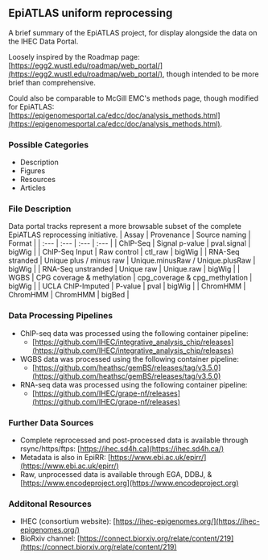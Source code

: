 ## EpiATLAS uniform reprocessing

A brief summary of the EpiATLAS project, for display alongside the data on the IHEC Data Portal.

Loosely inspired by the Roadmap page: [https://egg2.wustl.edu/roadmap/web_portal/](https://egg2.wustl.edu/roadmap/web_portal/), though intended to be more brief than comprehensive.

Could also be comparable to McGill EMC's methods page, though modified for EpiATLAS: [https://epigenomesportal.ca/edcc/doc/analysis_methods.html](https://epigenomesportal.ca/edcc/doc/analysis_methods.html).

### Possible Categories
* Description
* Figures
* Resources
* Articles

### File Description
Data portal tracks represent a more browsable subset of the complete EpiATLAS reprocessing initiative.
| Assay | Provenance | Source naming | Format |
| :--- | :--- | :--- | :--- |
| ChIP-Seq | Signal p-value | pval.signal | bigWig |
| ChIP-Seq Input | Raw control | ctl_raw | bigWig |
| RNA-Seq stranded | Unique plus / minus raw | Unique.minusRaw / Unique.plusRaw | bigWig |
| RNA-Seq unstranded | Unique raw | Unique.raw | bigWig |
| WGBS | CPG coverage & methylation | cpg_coverage & cpg_methylation | bigWig |
| UCLA ChIP-Imputed | P-value | pval | bigWig |
| ChromHMM | ChromHMM | ChromHMM | bigBed |

### Data Processing Pipelines
* ChIP-seq data was processed using the following container pipeline:
  * [https://github.com/IHEC/integrative_analysis_chip/releases](https://github.com/IHEC/integrative_analysis_chip/releases)
* WGBS data was processed using the following container pipeline:
  * [https://github.com/heathsc/gemBS/releases/tag/v3.5.0](https://github.com/heathsc/gemBS/releases/tag/v3.5.0)
* RNA-seq data was processed using the following container pipeline:
  * [https://github.com/IHEC/grape-nf/releases](https://github.com/IHEC/grape-nf/releases)

### Further Data Sources
* Complete reprocessed and post-processed data is available through rsync/https/ftps: [https://ihec.sd4h.ca](https://ihec.sd4h.ca/)
* Metadata is also in EpiRR: [https://www.ebi.ac.uk/epirr/](https://www.ebi.ac.uk/epirr/)
* Raw, unprocessed data is available through EGA, DDBJ, & [https://www.encodeproject.org](https://www.encodeproject.org)

### Additonal Resources
* IHEC (consortium website): [https://ihec-epigenomes.org/](https://ihec-epigenomes.org/)
* BioRxiv channel: [https://connect.biorxiv.org/relate/content/219](https://connect.biorxiv.org/relate/content/219)   

